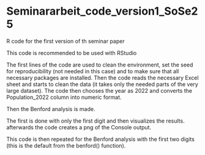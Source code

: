 # Seminararbeit_code_version1_SoSe25
R code for the first version of th seminar paper

This code is recommended to be used with RStudio

The first lines of the code are used to clean the environment, set the seed for reproducibility (not needed in this case) and to make sure that all necessary packages are installed.
Then the code reads the necessary Excel sheet and starts to clean the data (it takes only the needed parts of the very large dataset).
The code then chooses the year as 2022 and converts the Population_2022 column into numeric format.

Then the Benford analysis is made.

The first is done with only the first digit and then visualizes the results. 
afterwards the code creates a png of the Console output.

This code is then repeated for the Benford analysis with the first two digits (this is the default from the benford() function).
